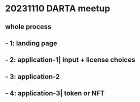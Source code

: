 # 20231110 DARTA meetup
## whole process 
## - 1: landing page
## - 2: application-1| input + license choices
## - 3: application-2
## - 4: application-3| token or NFT
